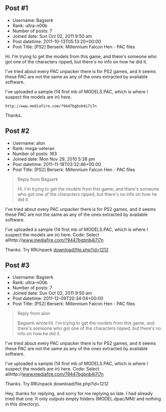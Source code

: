 ## Post #1
- Username: Bagserk
- Rank: ultra-n00b
- Number of posts: 7
- Joined date: Sun Oct 02, 2011 9:50 am
- Post datetime: 2011-10-13T05:13:20+00:00
- Post Title: [PS2] Berserk: Millennium Falcon Hen - PAC files

Hi. I'm trying to get the models from this game, and there's someone who got one of the characters ripped, but there's no info on how he did it.

I've tried about every PAC unpacker there is for PS2 games, and it seems these PAC are not the same as any of the ones extracted by available software.

I've uploaded a sample (14 first mb of MODELS.PAC, which is where I suspect the models are in) here.

```
http://www.mediafire.com/?9447bgbnb4i7i7n
```


Thanks.
## Post #2
- Username: alon
- Rank: mega-veteran
- Number of posts: 163
- Joined date: Mon Nov 29, 2010 5:38 pm
- Post datetime: 2011-11-18T03:32:46+00:00
- Post Title: [PS2] Berserk: Millennium Falcon Hen - PAC files

> Reply from Bagserk
>
> Hi. I'm trying to get the models from this game, and there's someone who got one of the characters ripped, but there's no info on how he did it.

I've tried about every PAC unpacker there is for PS2 games, and it seems these PAC are not the same as any of the ones extracted by available software.

I've uploaded a sample (14 first mb of MODELS.PAC, which is where I suspect the models are in) here.
Code: Select allhttp://www.mediafire.com/?9447bgbnb4i7i7n

Thanks.
Try RRUnpack
[download/file.php?id=1212](http://forum.xentax.com/download/file.php?id=1212)
## Post #3
- Username: Bagserk
- Rank: ultra-n00b
- Number of posts: 7
- Joined date: Sun Oct 02, 2011 9:50 am
- Post datetime: 2011-12-09T20:34:04+00:00
- Post Title: [PS2] Berserk: Millennium Falcon Hen - PAC files

> Reply from alon
>
> Bagserk wrote:Hi. I'm trying to get the models from this game, and there's someone who got one of the characters ripped, but there's no info on how he did it.

I've tried about every PAC unpacker there is for PS2 games, and it seems these PAC are not the same as any of the ones extracted by available software.

I've uploaded a sample (14 first mb of MODELS.PAC, which is where I suspect the models are in) here.
Code: Select allhttp://www.mediafire.com/?9447bgbnb4i7i7n

Thanks.
Try RRUnpack
download/file.php?id=1212

Hey, thanks for replying, and sorry for me replying so late. I had already tried that one. It only outputs empty folders (MODEL.dpac/MM/ and nothing in this directory).
